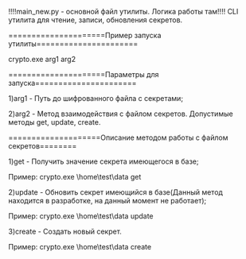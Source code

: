 !!!!main_new.py - основной файл утилиты. Логика работы там!!!!
CLI утилита для чтение, записи, обновления секретов.


=====================Пример запуска утилиты======================

crypto.exe arg1 arg2

=====================Параметры для запуска======================

1)arg1 - Путь до шифрованного файла с секретами;

2)arg2 - Метод взаимодействия с файлом секретов. Допустимые методы get, update, create.

====================Описание методом работы с файлом секретов========

1)get - Получить значение секрета имеющегося в базе;

Пример: crypto.exe \home\test\data get

2)update - Обновить секрет имеющийся в базе(Данный метод находится в разработке, на данный момент не работает);

Пример: crypto.exe \home\test\data update

3)create - Создать новый секрет.

Пример: crypto.exe \home\test\data create
